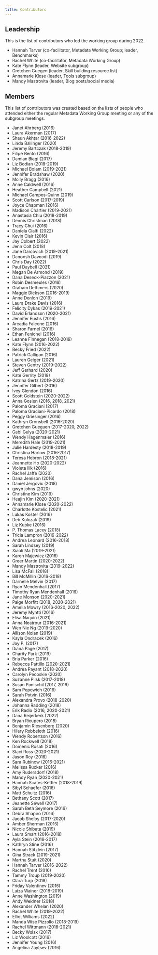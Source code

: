 ```yaml
---
title: Contributors
---
```


Leadership
----------

This is the list of contributors who led the working group during 2022.

*   Hannah Tarver (co-facilitator, Metadata Working Group; leader, Benchmarks)
*   Rachel White (co-facilitator, Metadata Working Group)
*   Kate Flynn (leader, Website subgroup)
*   Gretchen Guegen (leader, Skill building resource list) 
*   Annamarie Klose (leader, Tools subgroup)
*   Mandy Mastrovita (leader, Blog posts/social media)

Members
-------

This list of contributors was created based on the lists of people who attended either the regular Metadata Working Group meeting or any of the subgroup meetings.

*   Janet Ahrberg (2016)
*   Laura Akerman (2017)
*   Shaun Akhtar (2016-2022)
*   Linda Ballinger (2020)
*   Jeremy Bartczak (2018-2019)
*   Filipe Bento (2016)
*   Damian Biagi (2017)
*   Liz Bodian (2018-2019)
*   Michael Bolam (2019-2021)
*   Jennifer Bradshaw (2020)
*   Molly Bragg (2016)
*   Anne Caldwell (2016)
*   Heather Campbell (2021)
*   Michael Campos-Quinn (2019)
*   Scott Carlson (2017-2019)
*   Joyce Chapman (2016)
*   Madison Chartier (2019-2021)
*   Anastasia Chiu (2018-2019)
*   Dennis Christman (2018)
*   Tracy Chui (2016)
*   Daniela Cialfi (2022)
*   Kevin Clair (2016)
*   Jay Colbert (2022)
*   Jenn Colt (2018)
*   Jane Darcovich (2019-2021)
*   Danoosh Davoodi (2019)
*   Chris Day (2022)
*   Paul Daybell (2021)
*   Megan De Armond (2019)
*   Dana Deseck-Piazzon (2021)
*   Robin Desmeules (2016)
*   Graham Dethmers (2020)
*   Maggie Dickson (2016-2019)
*   Anne Donlon (2019)
*   Laura Drake Davis (2016)
*   Felicity Dykas (2019-2021)
*   David Erlandson (2020-2021)
*   Jennifer Eustis (2016)
*   Arcadia Falcone (2016)
*   Sharon Farnel (2016)
*   Ethan Fenichel (2016)
*   Leanne Finnegan (2018-2019)
*   Kate Flynn (2016-2022)
*   Becky Fried (2022)
*   Patrick Galligan (2016)
*   Lauren Geiger (2021)
*   Steven Gentry (2019-2022)
*   Jeff Gerhard (2020)
*   Kate Gerrity (2018)
*   Katrina Gertz (2019-2020)
*   Jennifer Gilbert (2016)
*   Ivey Glendon (2016)
*   Scott Goldstein (2020-2022)
*   Anna Goslen (2016, 2018, 2021)
*   Paloma Graciani (2017)
*   Paloma Graciani-Picardo (2018)
*   Peggy Griesinger (2016)
*   Kathryn Gronsbell (2016-2020)
*   Gretchen Gueguen (2017-2020, 2022)
*   Gabi Gulya (2020-2021)
*   Wendy Hagenmaier (2016)
*   Meredith Hale (2019-2021)
*   Julie Hardesty (2018-2019)
*   Christina Harlow (2016-2017)
*   Teresa Hebron (2018-2021)
*   Jeannette Ho (2020-2022)
*   Violeta Ilik (2016)
*   Rachel Jaffe (2020)
*   Dana Jemison (2016)
*   Daniel Jergovic (2018)
*   gwyn johns (2020)
*   Christine Kim (2019)
*   Heajin Kim (2020-2021)
*   Annamarie Klose (2020-2022)
*   Charlotte Kostelic (2021)
*   Lukas Koster (2016)
*   Deb Kulczak (2019)
*   Liz Kupke (2016)
*   P. Thomas Lacey (2018)
*   Tricia Lampron (2019-2022)
*   Andrea Leonard (2016-2018)
*   Sarah Lindsey (2019)
*   Xiaoli Ma (2019-2021)
*   Karen Majewicz (2016)
*   Greer Martin (2020-2022)
*   Mandy Mastrovita (2019-2022)
*   Lisa McFall (2018)
*   Bill McMillin (2016-2018)
*   Darnelle Melvin (2017)
*   Ryan Mendenhall (2017)
*   Timothy Ryan Mendenhall (2016)
*   Jane Monson (2020-2021)
*   Paige Morfitt (2018, 2020-2021)
*   Amelia Mowry (2016-2020, 2022)
*   Jeremy Myntti (2016)
*   Elisa Naquin (2021)
*   Anna Neatrour (2016-2021)
*   Wen Nie Ng (2019-2020)
*   Allison Nolan (2019)
*   Kayla Ondracek (2016)
*   Joy P. (2017)
*   Diana Page (2017)
*   Charity Park (2019)
*   Bria Parker (2016)
*   Rebecca Pattillo (2020-2021)
*   Andrea Payant (2018-2020)
*   Carolyn Pecoskie (2020)
*   Suzanne Pilsk (2017-2018)
*   Susan Ponischil (2017, 2019)
*   Sam Popowich (2016)
*   Sarah Potvin (2016)
*   Alexandra Provo (2018-2020)
*   Johanna Radding (2018)
*   Erik Radio (2016, 2020-2021)
*   Dana Reijerkerk (2022)
*   Bryan Ricupero (2018)
*   Benjamin Riesenberg (2020)
*   Hilary Robbeloth (2016)
*   Wendy Robertson (2016)
*   Ken Rockwell (2018)
*   Domenic Rosati (2016)
*   Staci Ross (2020-2021)
*   Jason Roy (2016)
*   Sara Rubinow (2016-2021)
*   Melissa Rucker (2016)
*   Amy Rudersdorf (2018)
*   Mandy Ryan (2020-2021)
*   Hannah Scates-Kettler (2018-2019)
*   Sibyl Schaefer (2016)
*   Matt Schultz (2016)
*   Bethany Scott (2017)
*   Jeanette Sewell (2017)
*   Sarah Beth Seymore (2016)
*   Debra Shapiro (2016)
*   Jacob Shelby (2017-2020)
*   Amber Sherman (2016)
*   Nicole Shibata (2019)
*   Laura Smart (2016-2018)
*   Ayla Stein (2016-2017)
*   Kathryn Stine (2016)
*   Hannah Stitzlein (2017)
*   Gina Strack (2019-2021)
*   Martha Stuit (2020)
*   Hannah Tarver (2016-2022)
*   Rachel Trent (2016)
*   Tammy Troup (2019-2020)
*   Clara Turp (2018)
*   Friday Valentinev (2016)
*   Luiza Wainer (2018-2019)
*   Anne Washington (2019)
*   Andy Weidner (2018)
*   Alexander Whelan (2020)
*   Rachel White (2019-2022)
*   Elliot Williams (2022)
*   Manda Wise Pizzollo (2018-2019)
*   Rachel Wittmann (2018-2021)
*   Becky Wolsk (2017)
*   Liz Woolcott (2016)
*   Jennifer Young (2016)
*   Angelina Zaytsev (2016)
